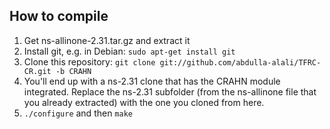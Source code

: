 ## How to compile

1. Get ns-allinone-2.31.tar.gz and extract it
2. Install git, e.g. in Debian: ```sudo apt-get install git```
3. Clone this repository: ```git clone git://github.com/abdulla-alali/TFRC-CR.git -b CRAHN```
4. You'll end up with a ns-2.31 clone that has the CRAHN module integrated. Replace the ns-2.31 subfolder 
(from the ns-allinone file that you already extracted) with the one you cloned from here.
5. ```./configure``` and then ```make```
